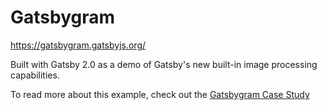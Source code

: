 # Gatsbygram

https://gatsbygram.gatsbyjs.org/

Built with Gatsby 2.0 as a demo of Gatsby's new built-in image processing
capabilities.

To read more about this example, check out the [Gatsbygram Case Study](https://gatsbyjs.org/blog/gatsbygram-case-study)
